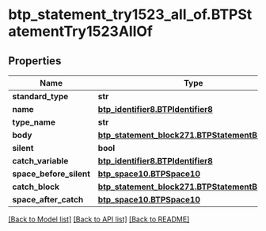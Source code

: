 # btp_statement_try1523_all_of.BTPStatementTry1523AllOf

## Properties
Name | Type | Description | Notes
------------ | ------------- | ------------- | -------------
**standard_type** | **str** |  | [optional] 
**name** | [**btp_identifier8.BTPIdentifier8**](BTPIdentifier8.md) |  | [optional] 
**type_name** | **str** |  | [optional] 
**body** | [**btp_statement_block271.BTPStatementBlock271**](BTPStatementBlock271.md) |  | [optional] 
**silent** | **bool** |  | [optional] 
**catch_variable** | [**btp_identifier8.BTPIdentifier8**](BTPIdentifier8.md) |  | [optional] 
**space_before_silent** | [**btp_space10.BTPSpace10**](BTPSpace10.md) |  | [optional] 
**catch_block** | [**btp_statement_block271.BTPStatementBlock271**](BTPStatementBlock271.md) |  | [optional] 
**space_after_catch** | [**btp_space10.BTPSpace10**](BTPSpace10.md) |  | [optional] 

[[Back to Model list]](../README.md#documentation-for-models) [[Back to API list]](../README.md#documentation-for-api-endpoints) [[Back to README]](../README.md)


